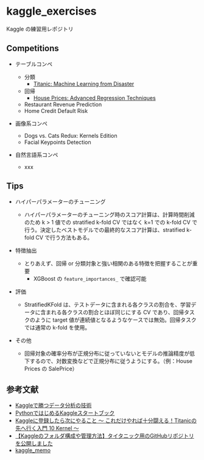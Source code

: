 # kaggle_exercises
Kaggle の練習用レポジトリ

## Competitions

- テーブルコンペ
    - 分類
        - [Titanic: Machine Learning from Disaster](https://github.com/Yagami360/kaggle_exercises/tree/master/titanic)
    - 回帰
        - [House Prices: Advanced Regression Techniques](https://github.com/Yagami360/kaggle_exercises/tree/master/house-prices-advanced-regression-techniques)
    - Restaurant Revenue Prediction
    - Home Credit Default Risk

- 画像系コンペ
    - Dogs vs. Cats Redux: Kernels Edition
    - Facial Keypoints Detection


- 自然言語系コンペ
    - xxx

## Tips


- ハイパーパラメーターのチューニング
    - ハイパーパラメーターのチューニング時のスコア計算は、計算時間削減のため k > 1 値での stratified k-fold CV ではなく k=1 での k-fold CV で行う。決定したベストモデルでの最終的なスコア計算は、stratified k-fold CV で行う方法もある。

- 特徴抽出
    - とりあえず、回帰 or 分類対象と強い相関のある特徴を把握することが重要
        - XGBoost の `feature_importances_` で確認可能

- 評価
    - StratifiedKFold は、テストデータに含まれる各クラスの割合を、学習データに含まれる各クラスの割合とほぼ同じにする CV であり、回帰タスクのように target 値が連続値となるようなケースでは無効。回帰タスクでは通常の k-fold を使用。

- その他
    - 回帰対象の確率分布が正規分布に従っていないとモデルの推論精度が低下するので、対数変換などで正規分布に従うようにする。（例：House Prices の SalePrice）


## 参考文献
- [Kaggleで勝つデータ分析の技術](https://github.com/ghmagazine/kagglebook)
- [PythonではじめるKaggleスタートブック](https://github.com/upura/python-kaggle-start-book)
- [Kaggleに登録したら次にやること ～ これだけやれば十分闘える！Titanicの先へ行く入門 10 Kernel ～](https://qiita.com/upura/items/3c10ff6fed4e7c3d70f0)
- [【Kaggleのフォルダ構成や管理方法】タイタニック用のGitHubリポジトリを公開しました](https://upura.hatenablog.com/entry/2018/12/28/225234)
- [kaggle_memo](https://github.com/nejumi/kaggle_memo)
